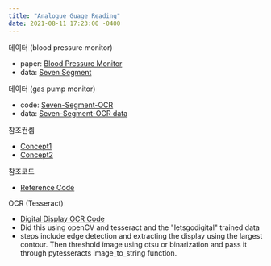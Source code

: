 ```yaml
---
title: "Analogue Guage Reading"
date: 2021-08-11 17:23:00 -0400
---
```

   
데이터 (blood pressure monitor)
- paper: [Blood Pressure Monitor]
- data: [Seven Segment]

데이터 (gas pump monitor)
- code: [Seven-Segment-OCR]
- data: [Seven-Segment-OCR data]

참조컨셉
- [Concept1]
- [Concept2]

참조코드
- [Reference Code]

OCR (Tesseract)
- [Digital Display OCR Code] 
- Did this using openCV and tesseract and the "letsgodigital" trained data
- steps include edge detection and extracting the display using the largest contour. Then threshold image using otsu or binarization and pass it through pytesseracts image_to_string function.

[Blood Pressure Monitor]:https://www.tandfonline.com/doi/full/10.1080/03091902.2019.1673844
[Seven Segment]:https://cameralab.eng.ox.ac.uk/seven_segment.html
[Seven-Segment-OCR]: https://github.com/SachaIZADI/Seven-Segment-OCR
[Seven-Segment-OCR data]: https://github.com/SachaIZADI/Seven-Segment-OCR/tree/master/Datasets
[Concept1]: http://www.2e.co.kr/news/articleView.html?idxno=203138
[Concept2]: https://www.pyimagesearch.com/2017/02/13/recognizing-digits-with-opencv-and-python/
[Reference Code]: https://blog.naver.com/PostView.nhn?blogId=tommybee&logNo=221908455062&redirect=Dlog&widgetTypeCall=true&directAccess=false
[Digital Display OCR Code]: https://github.com/upupnaway/digital-display-character-rec/blob/master/digital_display_ocr.py


